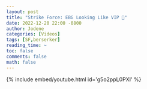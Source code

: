 ```yaml
---
layout: post
title: "Strike Force: EBG Looking Like VIP 🎥"
date: 2022-12-20 22:00 -0800
author: Jodene
categories: [Videos]
tags: [SF,berserker]
reading_time: ~
toc: false
comments: false
math: false
---
```


{% include embed/youtube.html id='g5o2ppL0PXI' %}